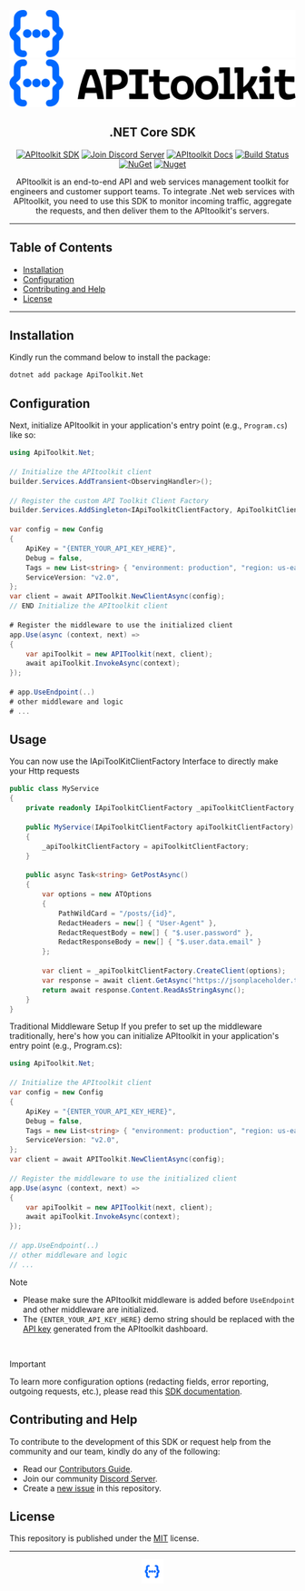 <div align="center">

![APItoolkit's Logo](https://github.com/apitoolkit/.github/blob/main/images/logo-white.svg?raw=true#gh-dark-mode-only)
![APItoolkit's Logo](https://github.com/apitoolkit/.github/blob/main/images/logo-black.svg?raw=true#gh-light-mode-only)

## .NET Core SDK

[![APItoolkit SDK](https://img.shields.io/badge/APItoolkit-SDK-0068ff?logo=dotnet)](https://github.com/topics/apitoolkit-sdk) [![Join Discord Server](https://img.shields.io/badge/Chat-Discord-7289da)](https://apitoolkit.io/discord?utm_campaign=devrel&utm_medium=github&utm_source=sdks_readme) [![APItoolkit Docs](https://img.shields.io/badge/Read-Docs-0068ff)](https://apitoolkit.io/docs/sdks/dotnet/dotnetcore?utm_campaign=devrel&utm_medium=github&utm_source=sdks_readme) [![Build Status](https://github.com/apitoolkit/apitoolkit-dotnet/workflows/.NET/badge.svg)](https://github.com/apitoolkit/apitoolkit-dotnet1/actions?query=workflow%3ACI) [![NuGet](https://img.shields.io/nuget/v/ApiToolkit.Net.svg)](https://nuget.org/packages/ApiToolkit.Net) [![Nuget](https://img.shields.io/nuget/dt/ApiToolkit.Net.svg)](https://nuget.org/packages/ApiToolkit.Net)

APItoolkit is an end-to-end API and web services management toolkit for engineers and customer support teams. To integrate .Net web services with APItoolkit, you need to use this SDK to monitor incoming traffic, aggregate the requests, and then deliver them to the APItoolkit's servers.

</div>

---

## Table of Contents

- [Installation](#installation)
- [Configuration](#configuration)
- [Contributing and Help](#contributing-and-help)
- [License](#license)

---

## Installation

Kindly run the command below to install the package:

```sh
dotnet add package ApiToolkit.Net
```

## Configuration

Next, initialize APItoolkit in your application's entry point (e.g., `Program.cs`) like so:

```csharp
using ApiToolkit.Net;

// Initialize the APItoolkit client
builder.Services.AddTransient<ObservingHandler>();

// Register the custom API Toolkit Client Factory
builder.Services.AddSingleton<IApiToolkitClientFactory, ApiToolkitClientFactory>();

var config = new Config
{
    ApiKey = "{ENTER_YOUR_API_KEY_HERE}",
    Debug = false,
    Tags = new List<string> { "environment: production", "region: us-east-1" },
    ServiceVersion: "v2.0",
};
var client = await APIToolkit.NewClientAsync(config);
// END Initialize the APItoolkit client

# Register the middleware to use the initialized client
app.Use(async (context, next) =>
{
    var apiToolkit = new APIToolkit(next, client);
    await apiToolkit.InvokeAsync(context);
});

# app.UseEndpoint(..)
# other middleware and logic
# ...
```

## Usage

You can now use the IApiToolKitClientFactory Interface to directly make your Http requests

```csharp
public class MyService
{
    private readonly IApiToolkitClientFactory _apiToolkitClientFactory;

    public MyService(IApiToolkitClientFactory apiToolkitClientFactory)
    {
        _apiToolkitClientFactory = apiToolkitClientFactory;
    }

    public async Task<string> GetPostAsync()
    {
        var options = new ATOptions
        {
            PathWildCard = "/posts/{id}",
            RedactHeaders = new[] { "User-Agent" },
            RedactRequestBody = new[] { "$.user.password" },
            RedactResponseBody = new[] { "$.user.data.email" }
        };

        var client = _apiToolkitClientFactory.CreateClient(options);
        var response = await client.GetAsync("https://jsonplaceholder.typicode.com/posts/1");
        return await response.Content.ReadAsStringAsync();
    }
}
```

Traditional Middleware Setup
If you prefer to set up the middleware traditionally, here's how you can initialize APItoolkit in your application's entry point (e.g., Program.cs):

```csharp
using ApiToolkit.Net;

// Initialize the APItoolkit client
var config = new Config
{
    ApiKey = "{ENTER_YOUR_API_KEY_HERE}",
    Debug = false,
    Tags = new List<string> { "environment: production", "region: us-east-1" },
    ServiceVersion: "v2.0",
};
var client = await APIToolkit.NewClientAsync(config);

// Register the middleware to use the initialized client
app.Use(async (context, next) =>
{
    var apiToolkit = new APIToolkit(next, client);
    await apiToolkit.InvokeAsync(context);
});

// app.UseEndpoint(..)
// other middleware and logic
// ...
```


> [!NOTE]
> 
> - Please make sure the APItoolkit middleware is added before `UseEndpoint` and other middleware are initialized. 
> - The `{ENTER_YOUR_API_KEY_HERE}` demo string should be replaced with the [API key](https://apitoolkit.io/docs/dashboard/settings-pages/api-keys?utm_campaign=devrel&utm_medium=github&utm_source=sdks_readme) generated from the APItoolkit dashboard.

<br />

> [!IMPORTANT]
> 
> To learn more configuration options (redacting fields, error reporting, outgoing requests, etc.), please read this [SDK documentation](https://apitoolkit.io/docs/sdks/dotnet/dotnetcore?utm_campaign=devrel&utm_medium=github&utm_source=sdks_readme).

## Contributing and Help

To contribute to the development of this SDK or request help from the community and our team, kindly do any of the following:
- Read our [Contributors Guide](https://github.com/apitoolkit/.github/blob/main/CONTRIBUTING.md).
- Join our community [Discord Server](https://apitoolkit.io/discord?utm_campaign=devrel&utm_medium=github&utm_source=sdks_readme).
- Create a [new issue](https://github.com/apitoolkit/apitoolkit-dotnet/issues/new/choose) in this repository.

## License

This repository is published under the [MIT](LICENSE) license.

---

<div align="center">
    
<a href="https://apitoolkit.io?utm_campaign=devrel&utm_medium=github&utm_source=sdks_readme" target="_blank" rel="noopener noreferrer"><img src="https://github.com/apitoolkit/.github/blob/main/images/icon.png?raw=true" width="40" /></a>

</div>
